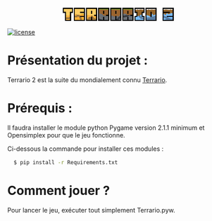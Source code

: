 <p align="center">
  <img src="https://raw.githubusercontent.com/MaitreRenard18/Terrario-2/master/Images/UI/Logo.png" alt="Terrario 2 Logo" width="50%">
</p>

[![license](https://img.shields.io/github/license/MaitreRenard18/Terrario-2.svg)](https://github.com/MaitreRenard18/Terrario-2/blob/master/LICENSE)

# Présentation du projet :
Terrario 2 est la suite du mondialement connu [Terrario](https://github.com/MaitreRenard18/Terrario).

# Prérequis :
Il faudra installer le module python Pygame version 2.1.1 minimum et Opensimplex pour que le jeu fonctionne.

Ci-dessous la commande pour installer ces modules :

```bash
  $ pip install -r Requirements.txt
```

# Comment jouer ?
Pour lancer le jeu, exécuter tout simplement Terrario.pyw.